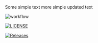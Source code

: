 Some simple text
more simple updated text

![workflow](https://github.com/RossMuir98/sem/actions/workflows/main.yml/badge.svg)

[![LICENSE](https://img.shields.io/github/license/RossMuir98/sem.svg?style=flat-square)](https://github.com/<github-username>/sem/blob/master/LICENSE)

[![Releases](https://img.shields.io/github/release/RossMuir98/sem/all.svg?style=flat-square)](https://github.com/RossMuir98/sem/releases)